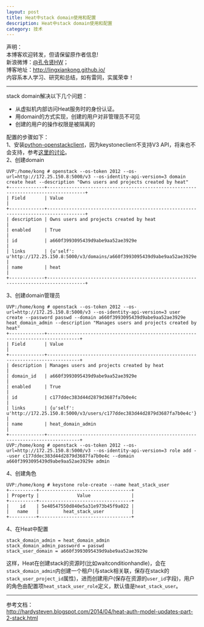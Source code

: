 ```yaml
---
layout: post
title: Heat中stack domain使用和配置
description: Heat中stack domain使用和配置
category: 技术
---
```


声明：  
本博客欢迎转发，但请保留原作者信息!  
新浪微博：[@孔令贤HW](http://weibo.com/lingxiankong)；   
博客地址：<http://lingxiankong.github.io/>  
内容系本人学习、研究和总结，如有雷同，实属荣幸！

---

stack domain解决以下几个问题：

* 从虚拟机内部访问Heat服务时的身份认证。
* 用domain的方式实现，创建的用户对非管理员不可见
* 创建的用户的操作权限是被隔离的

配置的步骤如下：  
1、安装[python-openstackclient](https://pypi.python.org/pypi/python-openstackclient/0.3.1)，因为keystoneclient不支持V3 API，将来也不会支持，参考[这里的讨论](http://openstack.markmail.org/thread/72oj2b3mattwgj3i#query:+page:1+mid:ekirymxxcqdubku2+state:results)。  
2、创建domain  

    UVP:/home/kong # openstack --os-token 2012 --os-url=http://172.25.150.8:5000/v3 --os-identity-api-version=3 domain create heat --description "Owns users and projects created by heat"
    +-------------+------------------------------------------------------------------------------------+
    | Field       | Value                                                                              |
    +-------------+------------------------------------------------------------------------------------+
    | description | Owns users and projects created by heat                                            |
    | enabled     | True                                                                               |
    | id          | a660f3993095439d9abe9aa52ae3929e                                                   |
    | links       | {u'self': u'http://172.25.150.8:5000/v3/domains/a660f3993095439d9abe9aa52ae3929e'} |
    | name        | heat                                                                               |
    +-------------+------------------------------------------------------------------------------------+

3、创建domain管理员

    UVP:/home/kong # openstack --os-token 2012 --os-url=http://172.25.150.8:5000/v3 --os-identity-api-version=3 user create --password passwd --domain a660f3993095439d9abe9aa52ae3929e heat_domain_admin --description "Manages users and projects created by heat"
    +-------------+----------------------------------------------------------------------------------+
    | Field       | Value                                                                            |
    +-------------+----------------------------------------------------------------------------------+
    | description | Manages users and projects created by heat                                       |
    | domain_id   | a660f3993095439d9abe9aa52ae3929e                                                 |
    | enabled     | True                                                                             |
    | id          | c177ddec383d44d2879d3687fa7b0e4c                                                 |
    | links       | {u'self': u'http://172.25.150.8:5000/v3/users/c177ddec383d44d2879d3687fa7b0e4c'} |
    | name        | heat_domain_admin                                                                |
    +-------------+----------------------------------------------------------------------------------+
    UVP:/home/kong # openstack --os-token 2012 --os-url=http://172.25.150.8:5000/v3 --os-identity-api-version=3 role add --user c177ddec383d44d2879d3687fa7b0e4c --domain a660f3993095439d9abe9aa52ae3929e admin
    
4、创建角色

    UVP:/home/kong # keystone role-create --name heat_stack_user
    +----------+----------------------------------+
    | Property |              Value               |
    +----------+----------------------------------+
    |    id    | 5e40547550d840e5a31e973b45f9a022 |
    |   name   |         heat_stack_user          |
    +----------+----------------------------------+

4、在Heat中配置  

    stack_domain_admin = heat_domain_admin
    stack_domain_admin_password = passwd
    stack_user_domain = a660f3993095439d9abe9aa52ae3929e

这样，Heat在创建stack的资源时(比如waitconditionhandle)，会在`stack_domain_admin`内创建一个租户(与stack相关联，保存在stack的`stack_user_project_id`属性)，进而创建用户(保存在资源的`user_id`字段)，用户的角色由配置项`heat_stack_user_role`定义，默认值是`heat_stack_user`。

----------
参考文档：  
<http://hardysteven.blogspot.com/2014/04/heat-auth-model-updates-part-2-stack.html>